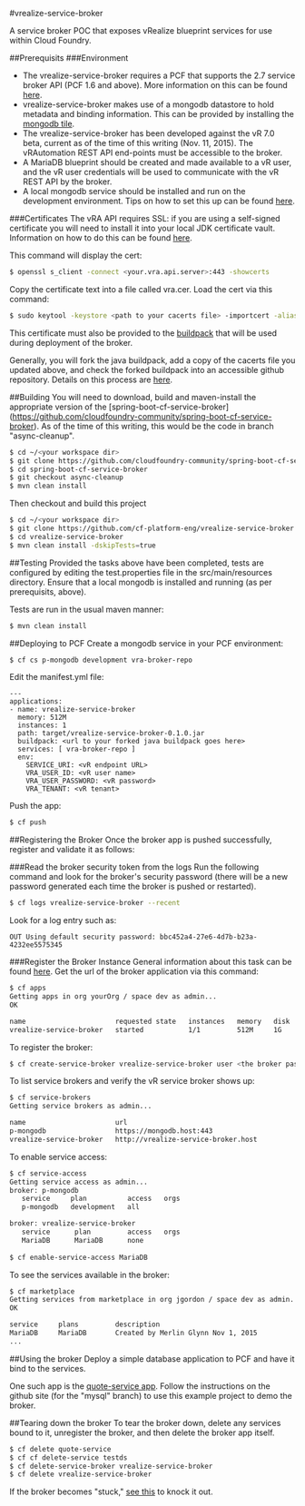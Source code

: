 #vrealize-service-broker

A service broker POC that exposes vRealize blueprint services for use within Cloud Foundry.

##Prerequisits
###Environment
* The vrealize-service-broker requires a PCF that supports the 2.7 service broker API (PCF 1.6 and above). More information on this can be found [here](https://docs.pivotal.io/pivotalcf/services).
* vrealize-service-broker makes use of a mongodb datastore to hold metadata and binding information. This can be provided by installing the [mongodb tile](https://network.pivotal.io/products/p-mongodb).
* The vrealize-service-broker has been developed against the vR 7.0 beta, current as of the time of this writing (Nov. 11, 2015). The vRAutomation REST API end-points must be accessible to the broker.
* A MariaDB blueprint should be created and made available to a vR user, and the vR user credentials will be used to communicate with the vR REST API by the broker.
* A local mongodb service should be installed and run on the development environment. Tips on how to set this up can be found [here](https://spring.io/guides/gs/accessing-data-mongodb/).

###Certificates
The vRA API requires SSL: if you are using a self-signed certificate you will need to install it into your local JDK certificate vault. Information on how to do this can be found [here](http://alvinalexander.com/java/java-keytool-keystore-certificates).

This command will display the cert: 
```bash
$ openssl s_client -connect <your.vra.api.server>:443 -showcerts
```
Copy the certificate text into a file called vra.cer. Load the cert via this command:
```bash
$ sudo keytool -keystore <path to your cacerts file> -importcert -alias vra -file <path to your vra.cer file>
```
This certificate must also be provided to the [buildpack](https://github.com/cloudfoundry/java-buildpack) that will be used during deployment of the broker. 

Generally, you will fork the java buildpack, add a copy of the cacerts file you updated above, and check the forked buildpack into an accessible github repository. Details on this process are [here](https://johnpfield.wordpress.com/2014/09/19/customizing-the-cloud-foundry-java-buildpack/).

##Building
You will need to download, build and maven-install the appropriate version of the [spring-boot-cf-service-broker] (https://github.com/cloudfoundry-community/spring-boot-cf-service-broker). As of the time of this writing, this would be the code in branch "async-cleanup".

```bash
$ cd ~/<your workspace dir>
$ git clone https://github.com/cloudfoundry-community/spring-boot-cf-service-broker.git
$ cd spring-boot-cf-service-broker
$ git checkout async-cleanup
$ mvn clean install
```
Then checkout and build this project
```bash
$ cd ~/<your workspace dir>
$ git clone https://github.com/cf-platform-eng/vrealize-service-broker.git
$ cd vrealize-service-broker
$ mvn clean install -dskipTests=true
```

##Testing
Provided the tasks above have been completed, tests are configured by editing the test.properties file in the src/main/resources directory. Ensure that a local mongodb is installed and running (as per prerequisits, above).

Tests are run in the usual maven manner:
```bash
$ mvn clean install
```

##Deploying to PCF
Create a mongodb service in your PCF environment:
```bash
$ cf cs p-mongodb development vra-broker-repo
```
Edit the manifest.yml file:
```
---
applications:
- name: vrealize-service-broker
  memory: 512M
  instances: 1
  path: target/vrealize-service-broker-0.1.0.jar
  buildpack: <url to your forked java buildpack goes here>
  services: [ vra-broker-repo ]
  env:
    SERVICE_URI: <vR endpoint URL>
    VRA_USER_ID: <vR user name>
    VRA_USER_PASSWORD: <vR password>
    VRA_TENANT: <vR tenant>
```
Push the app:
```bash
$ cf push
```

##Registering the Broker
Once the broker app is pushed successfully, register and validate it as follows:

###Read the broker security token from the logs
Run the following command and look for the broker's security password (there will be a new password generated each time the broker is pushed or restarted).
```bash
$ cf logs vrealize-service-broker --recent
```
Look for a log entry such as:
```
OUT Using default security password: bbc452a4-27e6-4d7b-b23a-4232ee5575345
```

###Register the Broker Instance
General information about this task can be found [here](https://docs.cloudfoundry.org/services/managing-service-brokers.html).
Get the url of the broker application via this command:
```bash
$ cf apps
Getting apps in org yourOrg / space dev as admin...
OK

name                      requested state   instances   memory   disk   urls   
vrealize-service-broker   started           1/1         512M     1G     vrealize-service-broker.your.host   
```
To register the broker:
```bash
$ cf create-service-broker vrealize-service-broker user <the broker password> <the broker url>
```
To list service brokers and verify the vR service broker shows up:
```bash
$ cf service-brokers
Getting service brokers as admin...

name                      url   
p-mongodb                 https://mongodb.host:443   
vrealize-service-broker   http://vrealize-service-broker.host
```
To enable service access:
```bash
$ cf service-access
Getting service access as admin...
broker: p-mongodb
   service     plan          access   orgs   
   p-mongodb   development   all         

broker: vrealize-service-broker
   service      plan         access   orgs   
   MariaDB      MariaDB      none
   
$ cf enable-service-access MariaDB
```
To see the services available in the broker:
```bash
$ cf marketplace
Getting services from marketplace in org jgordon / space dev as admin...
OK

service     plans         description   
MariaDB     MariaDB       Created by Merlin Glynn Nov 1, 2015
...
```

##Using the broker
Deploy a simple database application to PCF and have it bind to the services. 

One such app is the [quote-service app](https://github.com/cf-platform-eng/quote-service/tree/mysql). Follow the instructions on the github site (for the "mysql" branch) to use this example project to demo the broker.

##Tearing down the broker
To tear the broker down, delete any services bound to it, unregister the broker, and then delete the broker app itself.
```bash
$ cf delete quote-service
$ cf cf delete-service testds
$ cf delete-service-broker vrealize-service-broker
$ cf delete vrealize-service-broker
```
If the broker becomes "stuck," [see this](https://docs.cloudfoundry.org/services/managing-service-brokers.html#purge-service) to knock it out.
